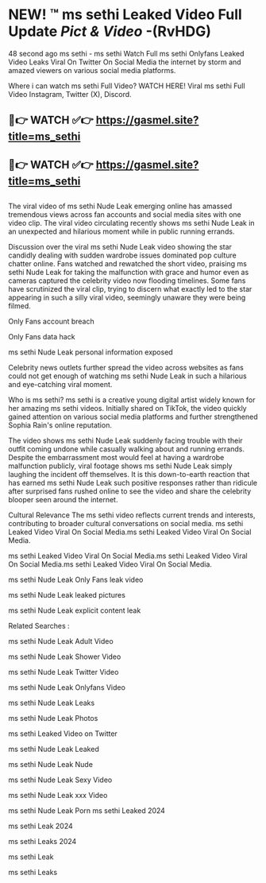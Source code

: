 # NEW! ™ ms sethi Leaked Video Full Update *Pict & Video* -(RvHDG)
48 second ago ms sethi - ms sethi Watch Full ms sethi Onlyfans Leaked Video Leaks Viral On Twitter On Social Media the internet by storm and amazed viewers on various social media platforms.

Where i can watch ms sethi Full Video? WATCH HERE! Viral ms sethi Full Video Instagram, Twitter (X), Discord.

## 🔴👉 WATCH ✅👉 https://gasmel.site?title=ms_sethi
## 🔴👉 WATCH ✅👉 https://gasmel.site?title=ms_sethi
##

The viral video of ms sethi Nude Leak emerging online has amassed tremendous views across fan accounts and social media sites with one video clip. The viral video circulating recently shows ms sethi Nude Leak in an unexpected and hilarious moment while in public running errands.


Discussion over the viral ms sethi Nude Leak video showing the star candidly dealing with sudden wardrobe issues dominated pop culture chatter online. Fans watched and rewatched the short video, praising ms sethi Nude Leak for taking the malfunction with grace and humor even as cameras captured the celebrity video now flooding timelines. Some fans have scrutinized the viral clip, trying to discern what exactly led to the star appearing in such a silly viral video, seemingly unaware they were being filmed.


Only Fans account breach

Only Fans data hack

ms sethi Nude Leak personal information exposed

Celebrity news outlets further spread the video across websites as fans could not get enough of watching ms sethi Nude Leak in such a hilarious and eye-catching viral moment.


Who is ms sethi? ms sethi is a creative young digital artist widely known for her amazing ms sethi videos. Initially shared on TikTok, the video quickly gained attention on various social media platforms and further strengthened Sophia Rain's online reputation.

The video shows ms sethi Nude Leak suddenly facing trouble with their outfit coming undone while casually walking about and running errands. Despite the embarrassment most would feel at having a wardrobe malfunction publicly, viral footage shows ms sethi Nude Leak simply laughing the incident off themselves. It is this down-to-earth reaction that has earned ms sethi Nude Leak such positive responses rather than ridicule after surprised fans rushed online to see the video and share the celebrity blooper seen around the internet.

Cultural Relevance The ms sethi video reflects current trends and interests, contributing to broader cultural conversations on social media.
ms sethi Leaked Video Viral On Social Media.ms sethi Leaked Video Viral On Social Media.

ms sethi Leaked Video Viral On Social Media.ms sethi Leaked Video Viral On Social Media.ms sethi Leaked Video Viral On Social Media.

ms sethi Nude Leak Only Fans leak video

ms sethi Nude Leak leaked pictures

ms sethi Nude Leak explicit content leak

Related Searches :


ms sethi Nude Leak Adult Video

ms sethi Nude Leak Shower Video

ms sethi Nude Leak Twitter Video

ms sethi Nude Leak Onlyfans Video

ms sethi Nude Leak Leaks

ms sethi Nude Leak Photos

ms sethi Leaked Video on Twitter

ms sethi Nude Leak Leaked

ms sethi Nude Leak Nude

ms sethi Nude Leak Sexy Video

ms sethi Nude Leak xxx Video

ms sethi Nude Leak Porn
ms sethi Leaked 2024

ms sethi Leak 2024

ms sethi Leaks 2024

ms sethi Leak

ms sethi Leaks
